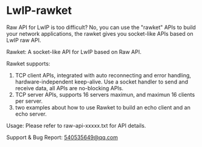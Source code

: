 # LwIP-rawket
Raw API for LwIP is too difficult? No, you can use the "rawket" APIs to build your network applications, the rawket gives you socket-like APIs based on LwIP raw API.

Rawket: 
A socket-like API for LwIP based on Raw API.

Rawket supports:
1) TCP client APIs, integrated with auto reconnecting and error handling, hardware-independent keep-alive.
   Use a socket handler to send and receive data, all APIs are no-blocking APIs.
2) TCP server APIs, supports 16 servers maximun, and maximun 16 clients per server.
3) two examples about how to use Rawket to build an echo client and an echo server.

Usage:
Please refer to raw-api-xxxxx.txt for API details.

Support & Bug Report: 540535649@qq.com

